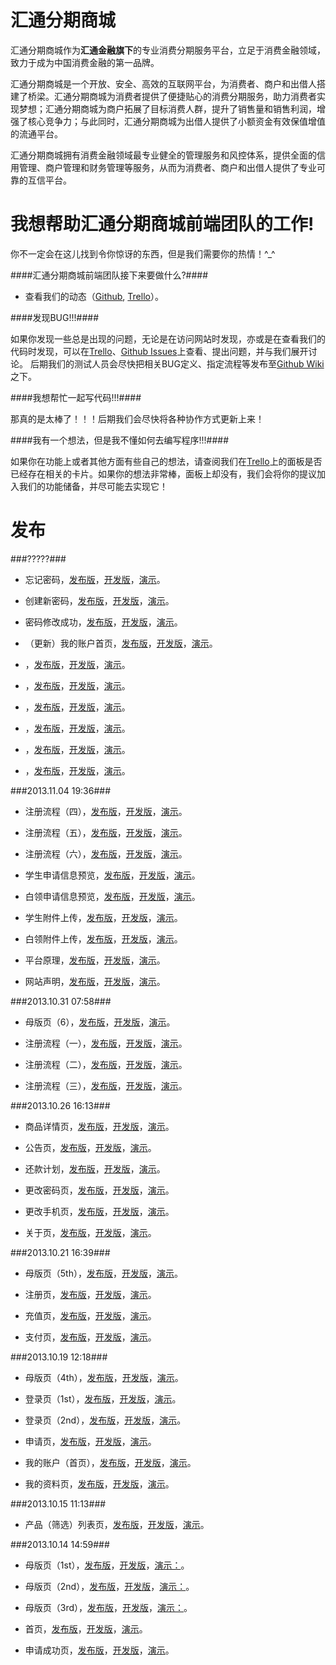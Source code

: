 汇通分期商城
================

汇通分期商城作为**汇通金融旗下**的专业消费分期服务平台，立足于消费金融领域，致力于成为中国消费金融的第一品牌。

汇通分期商城是一个开放、安全、高效的互联网平台，为消费者、商户和出借人搭建了桥梁。汇通分期商城为消费者提供了便捷贴心的消费分期服务，助力消费者实现梦想；汇通分期商城为商户拓展了目标消费人群，提升了销售量和销售利润，增强了核心竞争力；与此同时，汇通分期商城为出借人提供了小额资金有效保值增值的流通平台。

汇通分期商城拥有消费金融领域最专业健全的管理服务和风控体系，提供全面的信用管理、商户管理和财务管理等服务，从而为消费者、商户和出借人提供了专业可靠的互信平台。



我想帮助汇通分期商城前端团队的工作!
===================================

你不一定会在这儿找到令你惊讶的东西，但是我们需要你的热情！^_^



####汇通分期商城前端团队接下来要做什么?####

* 查看我们的动态（[Github](http://goo.gl/d3BS6e '点击查看'), [Trello](http://goo.gl/ukmQjL '点击查看')）。

####发现BUG!!!####

如果你发现一些总是出现的问题，无论是在访问网站时发现，亦或是在查看我们的代码时发现，可以在[Trello](http://goo.gl/ukmQjL '点击查看')、[Github Issues](http://goo.gl/rZ0t5P '点击查看')上查看、提出问题，并与我们展开讨论。
后期我们的测试人员会尽快把相关BUG定义、指定流程等发布至[Github Wiki](http://goo.gl/RtjM4n '点击查看')之下。

####我想帮忙一起写代码!!!####

那真的是太棒了！！！后期我们会尽快将各种协作方式更新上来！

####我有一个想法，但是我不懂如何去编写程序!!!####

如果你在功能上或者其他方面有些自己的想法，请查阅我们在[Trello](http://goo.gl/ukmQjL '点击查看')上的面板是否已经存在相关的卡片。如果你的想法非常棒，面板上却没有，我们会将你的提议加入我们的功能储备，并尽可能去实现它！



发布
====

###?????###

* 忘记密码，[发布版](http://goo.gl/bm3slQ '点击查看')，[开发版](http://goo.gl/MS6f4T '点击查看')，[演示](http://goo.gl/vnHWJD '点击查看')。

* 创建新密码，[发布版](http://goo.gl/6H0OTz '点击查看')，[开发版](http://goo.gl/G7PnZ2 '点击查看')，[演示](http://goo.gl/EHNRsM '点击查看')。

* 密码修改成功，[发布版](http://goo.gl/bPGeSH '点击查看')，[开发版](http://goo.gl/T31QVi '点击查看')，[演示](http://goo.gl/vjkyCK '点击查看')。

* （更新）我的账户首页，[发布版]( '点击查看')，[开发版]( '点击查看')，[演示]( '点击查看')。

* ，[发布版]( '点击查看')，[开发版]( '点击查看')，[演示]( '点击查看')。

* ，[发布版]( '点击查看')，[开发版]( '点击查看')，[演示]( '点击查看')。

* ，[发布版]( '点击查看')，[开发版]( '点击查看')，[演示]( '点击查看')。

* ，[发布版]( '点击查看')，[开发版]( '点击查看')，[演示]( '点击查看')。

* ，[发布版]( '点击查看')，[开发版]( '点击查看')，[演示]( '点击查看')。

* ，[发布版]( '点击查看')，[开发版]( '点击查看')，[演示]( '点击查看')。

###2013.11.04 19:36###

* 注册流程（四），[发布版](http://goo.gl/JURU5X '点击查看')，[开发版](http://goo.gl/8Pn4xm '点击查看')，[演示](http://goo.gl/5QeagK '点击查看')。

* 注册流程（五），[发布版](http://goo.gl/2qOyBm '点击查看')，[开发版](http://goo.gl/CY3Ykq '点击查看')，[演示](http://goo.gl/XebEpR '点击查看')。

* 注册流程（六），[发布版](http://goo.gl/DRkhxX '点击查看')，[开发版](http://goo.gl/vJ0JzY '点击查看')，[演示](http://goo.gl/1JQjj5 '点击查看')。

* 学生申请信息预览，[发布版](http://goo.gl/UFLACG '点击查看')，[开发版](http://goo.gl/AwsCoL '点击查看')，[演示](http://goo.gl/kwZxR4 '点击查看')。

* 白领申请信息预览，[发布版](http://goo.gl/xMOemK '点击查看')，[开发版](http://goo.gl/ww4osS '点击查看')，[演示](http://goo.gl/zAd6cb '点击查看')。

* 学生附件上传，[发布版](http://goo.gl/YkV7Wv '点击查看')，[开发版](http://goo.gl/myxtG6 '点击查看')，[演示](http://goo.gl/xuPA4m '点击查看')。

* 白领附件上传，[发布版](http://goo.gl/gmafhJ '点击查看')，[开发版](http://goo.gl/AIvs1Q '点击查看')，[演示](http://goo.gl/VWTXOv '点击查看')。

* 平台原理，[发布版](http://goo.gl/4Asm9g '点击查看')，[开发版](http://goo.gl/wu8YK3 '点击查看')，[演示](http://goo.gl/LKwW11 '点击查看')。

* 网站声明，[发布版](http://goo.gl/XnAu4a '点击查看')，[开发版](http://goo.gl/uk1cOi '点击查看')，[演示](http://goo.gl/oORwHt '点击查看')。

###2013.10.31 07:58###

* 母版页（6），[发布版](http://goo.gl/64yU9q '点击查看')，[开发版](http://goo.gl/vsmDQi '点击查看')，[演示](http://goo.gl/SpoLnt '点击查看')。

* 注册流程（一），[发布版](http://goo.gl/XKQU12 '点击查看')，[开发版](http://goo.gl/OMmO0N '点击查看')，[演示](http://goo.gl/58aBt0 '点击查看')。

* 注册流程（二），[发布版](http://goo.gl/3ntww6 '点击查看')，[开发版](http://goo.gl/MDBUzl '点击查看')，[演示](http://goo.gl/wN4dVT '点击查看')。

* 注册流程（三），[发布版](http://goo.gl/vqj3gy '点击查看')，[开发版](http://goo.gl/34nH5P '点击查看')，[演示](http://goo.gl/U719qv '点击查看')。

###2013.10.26 16:13###

* 商品详情页，[发布版](http://goo.gl/v97LDD '点击查看')，[开发版](http://goo.gl/h8lECg '点击查看')，[演示](http://goo.gl/SvLs7p '点击查看')。

* 公告页，[发布版](http://goo.gl/eIRJuE '点击查看')，[开发版](http://goo.gl/Nbu30H '点击查看')，[演示](http://goo.gl/M43ZDN '点击查看')。

* 还款计划，[发布版](http://goo.gl/6awNuz '点击查看')，[开发版](http://goo.gl/IMXvkM '点击查看')，[演示](http://goo.gl/t2AoCH '点击查看')。

* 更改密码页，[发布版](http://goo.gl/gqG3U5 '点击查看')，[开发版](http://goo.gl/P1EC7s '点击查看')，[演示](http://goo.gl/s3dLwG '点击查看')。

* 更改手机页，[发布版](http://goo.gl/PmZ3x8 '点击查看')，[开发版](http://goo.gl/00NvzK '点击查看')，[演示](http://goo.gl/ZRnQ90 '点击查看')。

* 关于页，[发布版](http://goo.gl/dvsHl4 '点击查看')，[开发版](http://goo.gl/alywX0 '点击查看')，[演示](http://goo.gl/ApxAWl '点击查看')。

###2013.10.21 16:39###

* 母版页（5th），[发布版](http://goo.gl/T74yZe '点击查看')，[开发版](http://goo.gl/Z4q6i6 '点击查看')，[演示](http://goo.gl/OxwvA2 '点击查看')。

* 注册页，[发布版](http://goo.gl/Gi23u5 '点击查看')，[开发版](http://goo.gl/ODLUYv '点击查看')，[演示](http://goo.gl/MxnKeQ '点击查看')。

* 充值页，[发布版](http://goo.gl/wXes0C '点击查看')，[开发版](http://goo.gl/m6fDap '点击查看')，[演示](http://goo.gl/CYxuzb '点击查看')。

* 支付页，[发布版](http://goo.gl/srLokF '点击查看')，[开发版](http://goo.gl/QCvfnx '点击查看')，[演示](http://goo.gl/5AENBa '点击查看')。

###2013.10.19 12:18###

* 母版页（4th），[发布版](http://goo.gl/N5mXnV '点击查看')，[开发版](http://goo.gl/xW6bcT '点击查看')，[演示](http://goo.gl/t3YFQ8 '点击查看')。

* 登录页（1st），[发布版](http://goo.gl/MH3ET0 '点击查看')，[开发版](http://goo.gl/q9wCsp '点击查看')，[演示](http://goo.gl/l4IiSn '点击查看')。

* 登录页（2nd），[发布版](http://goo.gl/KcJtph '点击查看')，[开发版](http://goo.gl/tJlmVd '点击查看')，[演示](http://goo.gl/xLEigd '点击查看')。

* 申请页，[发布版](http://goo.gl/BbI51j '点击查看')，[开发版](http://goo.gl/NeklDR '点击查看')，[演示](http://goo.gl/ExHqoh '点击查看')。

* 我的账户（首页），[发布版](http://goo.gl/eVqo4C '点击查看')，[开发版](http://goo.gl/qSFvAe '点击查看')，[演示](http://goo.gl/eybRhW '点击查看')。

* 我的资料页，[发布版](http://goo.gl/MRcmMZ '点击查看')，[开发版](http://goo.gl/FyByY2 '点击查看')，[演示](http://goo.gl/04mUA8 '点击查看')。

###2013.10.15 11:13###

* 产品（筛选）列表页，[发布版](http://goo.gl/xKasa9 '点击查看')，[开发版](http://goo.gl/ChaFNB '点击查看')，[演示](http://goo.gl/zPwWMo '点击查看')。

###2013.10.14 14:59###

* 母版页（1st），[发布版](http://goo.gl/nRgIbR '点击查看')，[开发版](http://goo.gl/kRWzYZ '点击查看')，[演示：](http://goo.gl/ZgPVs4 '点击查看')。

* 母版页（2nd），[发布版](http://goo.gl/Ya4MKZ '点击查看')，[开发版](http://goo.gl/CYWo71 '点击查看')，[演示：](http://goo.gl/c2vso9 '点击查看')。

* 母版页（3rd），[发布版](http://goo.gl/ftxxoL '点击查看')，[开发版](http://goo.gl/ySYZez '点击查看')，[演示：](http://goo.gl/K7fdnI '点击查看')。

* 首页，[发布版](http://goo.gl/y0c0g3 '点击查看')，[开发版](http://goo.gl/N7XYOM '点击查看')，[演示](http://goo.gl/LgkLRV '点击查看')。

* 申请成功页，[发布版](http://goo.gl/fo1Bgm '点击查看')，[开发版](http://goo.gl/KUD3tZ '点击查看')，[演示](http://goo.gl/zhwJHH '点击查看')。